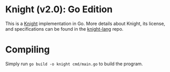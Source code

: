 # Knight (v2.0): Go Edition 
This is a [Knight](https://github.com/knight-lang/knight-lang) implementation in Go. More details about Knight, its license, and specifications can be found in the [knight-lang](https://github.com/knight-lang/knight-lang) repo.

# Compiling
Simply run `go build -o knight cmd/main.go` to build the program.
